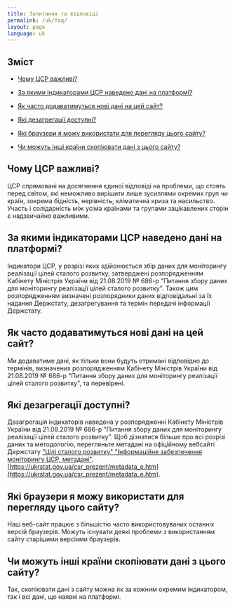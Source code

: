 ```yaml
---
title: Запитання та відповіді
permalink: /uk/faq/
layout: page
language: uk
---
```


## Зміст

- [Чому ЦСР важливі?](#чому-цср-важливі)

- [За якими індикаторами ЦСР наведено дані на платформі?](#за-якими-індикаторами-цср-наведено-дані-на-платформі)

- [Як часто додаватимуться нові дані на цей сайт?](#як-часто-додаватимуться-нові-дані-на-цей-сайт)

- [Які дезагрегації доступні?](#які-дезагрегації-доступні)

- [Які браузери я можу використати для перегляду цього сайту?](#які-браузери-я-можу-використати-для-перегляду-цього-сайту)

- [Чи можуть інші країни скопіювати дані з цього сайту?](#чи-можуть-інші-країни-скопіювати-дані-з-цього-сайту)

## Чому ЦСР важливі?

ЦСР спрямовані на досягнення єдиної відповіді на проблеми, що стоять перед світом, які неможливо вирішити лише зусиллями окремих груп чи країн, зокрема бідність, нерівність, кліматична криза та насильство. Участь і солідарність між усіма країнами та групами зацікавлених сторін є надзвичайно важливими.

## За якими індикаторами ЦСР наведено дані на платформі?

Індикатори ЦСР, у розрізі яких здійснюється збір даних для моніторингу реалізації цілей сталого розвитку, затверджені розпорядженням Кабінету Міністрів України від 21.08.2019 № 686-р "Питання збору даних для моніторингу реалізації цілей сталого розвитку". Також цим розпорядженням визначені розпорядники даних відповідальні за їх надання Держстату, дезагрегування та термін передачі інформації Держстату.

## Як часто додаватимуться нові дані на цей сайт?

Ми додаватиме дані, як тільки вони будуть отримані відповідно до термінів, визначених розпорядженням Кабінету Міністрів України від 21.08.2019 № 686-р "Питання збору даних для моніторингу реалізації цілей сталого розвитку", та перевірені.

## Які дезагрегації доступні?

Дазагрегація індикаторів наведена у розпорядженні Кабінету Міністрів України від 21.08.2019 № 686-р "Питання збору даних для моніторингу реалізації цілей сталого розвитку". Щоб дізнатися більше про всі розрізі даних та методологію, перегляньте метадані на офіційному вебсайті Держстату ["Цілі сталого розвитку" "Інформаційне забезпечення моніторингу ЦСР, метадані"](https://ukrstat.gov.ua/csr_prezent/2020/ukr/st_rozv/metadata/metadata.htm). [https://ukrstat.gov.ua/csr_prezent/metadata_e.htm](https://ukrstat.gov.ua/csr_prezent/metadata_e.htm).

## Які браузери я можу використати для перегляду цього сайту?

Наш веб-сайт працює з більшістю часто використовуваних останніх версій браузерів. Можуть існувати деякі проблеми з використанням сайту старішими версіями браузерів.

## Чи можуть інші країни скопіювати дані з цього сайту?

Так, скопіювати дані з сайту можна як за кожним окремим індикатором, так і всі дані, що наявні на платформі.  
